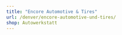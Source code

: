 ```yaml
---
title: "Encore Automotive & Tires"
url: /denver/encore-automotive-und-tires/
shop: Autowerkstatt
---
```


